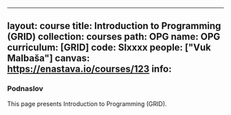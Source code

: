 
---
layout: course
title: Introduction to Programming (GRID)
collection: courses
path: OPG
name: OPG
curriculum: [GRID]
code: SIxxxx
people: ["Vuk Malbaša"]
canvas: https://enastava.io/courses/123
info:
---


### Podnaslov

This page presents Introduction to Programming (GRID).
